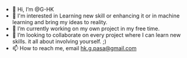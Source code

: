 - 👋 Hi, I’m @G-HK
- 👀 I'm interested in Learning new skill or enhancing it or in machine learning and bring my ideas to reality.  
- 🌱 I’m currently working on my own project in my free time.
- 💞️ I’m looking to collaborate on every project where I can learn new skills. it all about involving yourself. ;) 
- 📫 How to reach me, email hk.g.pasa@gmail.com


<!---
G-HK/G-HK is a ✨ special ✨ repository because its `README.md` (this file) appears on your GitHub profile.
You can click the Preview link to take a look at your changes.
--->
